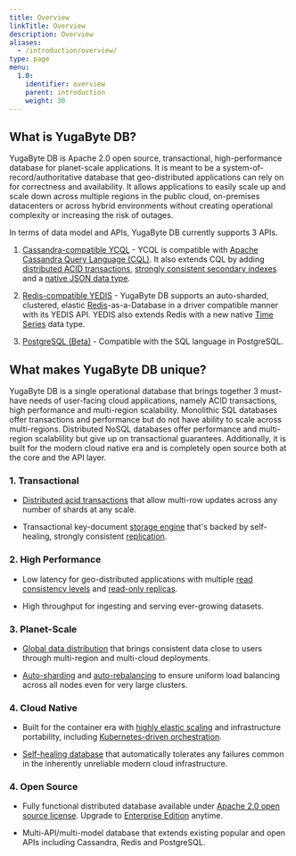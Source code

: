 ```yaml
---
title: Overview
linkTitle: Overview
description: Overview
aliases:
  - /introduction/overview/
type: page
menu:
  1.0:
    identifier: overview
    parent: introduction
    weight: 30
---
```


## What is YugaByte DB?

YugaByte DB is Apache 2.0 open source, transactional, high-performance database for planet-scale applications. It is meant to be a system-of-record/authoritative database that geo-distributed applications can rely on for correctness and availability. It allows applications to easily scale up and scale down across multiple regions in the public cloud, on-premises datacenters or across hybrid environments without creating operational complexity or increasing the risk of outages.

In terms of data model and APIs, YugaByte DB currently supports 3 APIs. 

1. [Cassandra-compatible YCQL](/api/cassandra/) - YCQL is compatible with [Apache Cassandra Query Language (CQL)](https://docs.datastax.com/en/cql/3.1/cql/cql_reference/cqlReferenceTOC.html). It also extends CQL by adding [distributed ACID transactions](/explore/transactions/), [strongly consistent secondary indexes](/explore/secondary-indexes/) and a [native JSON data type](/explore/json-documents/). 

2. [Redis-compatible YEDIS](/api/redis/) - YugaByte DB supports an auto-sharded, clustered, elastic [Redis](https://redis.io/commands)-as-a-Database in a driver compatible manner with its YEDIS API. YEDIS also extends Redis with a new native [Time Series](https://blog.yugabyte.com/extending-redis-with-a-native-time-series-data-type-e5483c7116f8) data type.

3. [PostgreSQL (Beta)]((/api/postgresql/)) - Compatible with the SQL language in PostgreSQL.

## What makes YugaByte DB unique?

YugaByte DB is a single operational database that brings together 3 must-have needs of user-facing cloud applications, namely ACID transactions, high performance and multi-region scalability. Monolithic SQL databases offer transactions and performance but do not have ability to scale across multi-regions. Distributed NoSQL databases offer performance and multi-region scalablility but give up on transactional guarantees. Additionally, it is built for the modern cloud native era and is completely open source both at the core and the API layer.

### 1. Transactional

- [Distributed acid transactions](/explore/transactions/) that allow multi-row updates across any number of shards at any scale.

- Transactional key-document [storage engine](/architecture/concepts/persistence/) that's backed by self-healing, strongly consistent [replication](/architecture/concepts/replication/).

### 2. High Performance

- Low latency for geo-distributed applications with multiple [read consistency levels](/architecture/concepts/replication/#tunable-read-consistency) and [read-only replicas](/architecture/concepts/replication/#read-only-replicas).

- High throughput for ingesting and serving ever-growing datasets.

### 3. Planet-Scale

- [Global data distribution](/explore/planet-scale/global-distribution/) that brings consistent data close to users through multi-region and multi-cloud deployments.

- [Auto-sharding](/explore/planet-scale/auto-sharding/) and [auto-rebalancing](/explore/planet-scale/auto-rebalancing/) to ensure uniform load balancing across all nodes even for very large clusters.

### 4. Cloud Native

- Built for the container era with [highly elastic scaling](/explore/cloud-native/linear-scalability/) and infrastructure portability, including [Kubernetes-driven orchestration](/quick-start/install/#kubernetes).

- [Self-healing database](/explore/cloud-native/fault-tolerance/) that automatically tolerates any failures common in the inherently unreliable modern cloud infrastructure.

### 4. Open Source

- Fully functional distributed database available under [Apache 2.0 open source license](https://github.com/YugaByte/yugabyte-db/). Upgrade to [Enterprise Edition](https://www.yugabyte.com/product/compare/) anytime.

- Multi-API/multi-model database that extends existing popular and open APIs including Cassandra, Redis and PostgreSQL.


